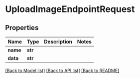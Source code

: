 # UploadImageEndpointRequest


## Properties
Name | Type | Description | Notes
------------ | ------------- | ------------- | -------------
**name** | **str** |  | 
**data** | **str** |  | 

[[Back to Model list]](../#documentation-for-models) [[Back to API list]](../#documentation-for-api-endpoints) [[Back to README]](../)


